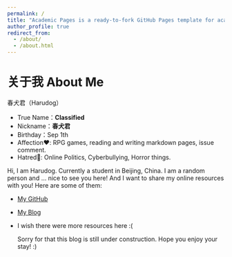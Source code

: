 ```yaml
---
permalink: /
title: "Academic Pages is a ready-to-fork GitHub Pages template for academic personal websites"
author_profile: true
redirect_from: 
  - /about/
  - /about.html
---
```


# 关于我 About Me

春犬君（Harudog）

- True Name：**Classified**
- Nickname：**春犬君**
- Birthday：Sep 1th
- Affection:heart:: RPG games, reading and writing markdown pages, issue comment.
- Hatred:imp:: Online Politics, Cyberbullying, Horror things.

Hi, I am Harudog. Currently a student in Beijing, China. I am a random person and ... nice to see you here!
And I want to share my online resources with you! Here are some of them:

- [My GitHub](https://github.com/HarudogMyLand)
- [My Blog](https://harudogmyland.github.io/)
- I wish there were more resources here :(

    Sorry for that this blog is still under construction. Hope you enjoy your stay! :)